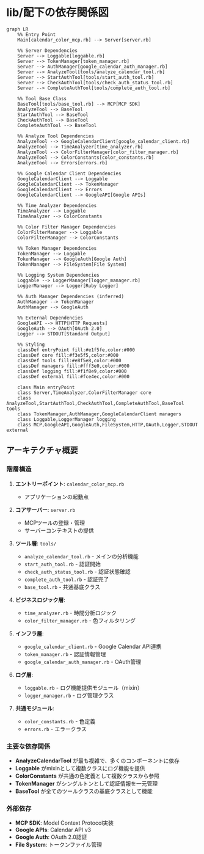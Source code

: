 # lib/配下の依存関係図

```mermaid
graph LR
    %% Entry Point
    Main[calendar_color_mcp.rb] --> Server[server.rb]
    
    %% Server Dependencies
    Server --> Loggable[loggable.rb]
    Server --> TokenManager[token_manager.rb]
    Server --> AuthManager[google_calendar_auth_manager.rb]
    Server --> AnalyzeTool[tools/analyze_calendar_tool.rb]
    Server --> StartAuthTool[tools/start_auth_tool.rb]
    Server --> CheckAuthTool[tools/check_auth_status_tool.rb]
    Server --> CompleteAuthTool[tools/complete_auth_tool.rb]
    
    %% Tool Base Class
    BaseTool[tools/base_tool.rb] --> MCP[MCP SDK]
    AnalyzeTool --> BaseTool
    StartAuthTool --> BaseTool
    CheckAuthTool --> BaseTool
    CompleteAuthTool --> BaseTool
    
    %% Analyze Tool Dependencies
    AnalyzeTool --> GoogleCalendarClient[google_calendar_client.rb]
    AnalyzeTool --> TimeAnalyzer[time_analyzer.rb]
    AnalyzeTool --> ColorFilterManager[color_filter_manager.rb]
    AnalyzeTool --> ColorConstants[color_constants.rb]
    AnalyzeTool --> Errors[errors.rb]
    
    %% Google Calendar Client Dependencies
    GoogleCalendarClient --> Loggable
    GoogleCalendarClient --> TokenManager
    GoogleCalendarClient --> Errors
    GoogleCalendarClient --> GoogleAPI[Google APIs]
    
    %% Time Analyzer Dependencies
    TimeAnalyzer --> Loggable
    TimeAnalyzer --> ColorConstants
    
    %% Color Filter Manager Dependencies
    ColorFilterManager --> Loggable
    ColorFilterManager --> ColorConstants
    
    %% Token Manager Dependencies
    TokenManager --> Loggable
    TokenManager --> GoogleAuth[Google Auth]
    TokenManager --> FileSystem[File System]
    
    %% Logging System Dependencies
    Loggable --> LoggerManager[logger_manager.rb]
    LoggerManager --> Logger[Ruby Logger]
    
    %% Auth Manager Dependencies (inferred)
    AuthManager --> TokenManager
    AuthManager --> GoogleAuth
    
    %% External Dependencies
    GoogleAPI --> HTTP[HTTP Requests]
    GoogleAuth --> OAuth[OAuth 2.0]
    Logger --> STDOUT[Standard Output]
    
    %% Styling
    classDef entryPoint fill:#e1f5fe,color:#000
    classDef core fill:#f3e5f5,color:#000
    classDef tools fill:#e8f5e8,color:#000
    classDef managers fill:#fff3e0,color:#000
    classDef logging fill:#f1f8e9,color:#000
    classDef external fill:#fce4ec,color:#000
    
    class Main entryPoint
    class Server,TimeAnalyzer,ColorFilterManager core
    class AnalyzeTool,StartAuthTool,CheckAuthTool,CompleteAuthTool,BaseTool tools
    class TokenManager,AuthManager,GoogleCalendarClient managers
    class Loggable,LoggerManager logging
    class MCP,GoogleAPI,GoogleAuth,FileSystem,HTTP,OAuth,Logger,STDOUT external
```

## アーキテクチャ概要

### 階層構造

1. **エントリーポイント**: `calendar_color_mcp.rb`
   - アプリケーションの起動点

2. **コアサーバー**: `server.rb`
   - MCPツールの登録・管理
   - サーバーコンテキストの提供

3. **ツール層**: `tools/`
   - `analyze_calendar_tool.rb` - メインの分析機能
   - `start_auth_tool.rb` - 認証開始
   - `check_auth_status_tool.rb` - 認証状態確認
   - `complete_auth_tool.rb` - 認証完了
   - `base_tool.rb` - 共通基底クラス

4. **ビジネスロジック層**:
   - `time_analyzer.rb` - 時間分析ロジック
   - `color_filter_manager.rb` - 色フィルタリング

5. **インフラ層**:
   - `google_calendar_client.rb` - Google Calendar API連携
   - `token_manager.rb` - 認証情報管理
   - `google_calendar_auth_manager.rb` - OAuth管理

6. **ログ層**:
   - `loggable.rb` - ログ機能提供モジュール（mixin）
   - `logger_manager.rb` - ログ管理クラス

7. **共通モジュール**:
   - `color_constants.rb` - 色定義
   - `errors.rb` - エラークラス

### 主要な依存関係

- **AnalyzeCalendarTool** が最も複雑で、多くのコンポーネントに依存
- **Loggable** がmixinとして複数クラスにログ機能を提供
- **ColorConstants** が共通の色定義として複数クラスから参照
- **TokenManager** がシングルトンとして認証情報を一元管理
- **BaseTool** が全てのツールクラスの基底クラスとして機能

### 外部依存

- **MCP SDK**: Model Context Protocol実装
- **Google APIs**: Calendar API v3
- **Google Auth**: OAuth 2.0認証
- **File System**: トークンファイル管理
